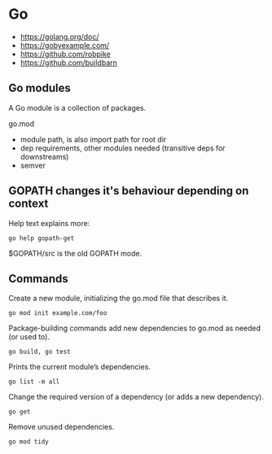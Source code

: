 # Go
* https://golang.org/doc/
* https://gobyexample.com/
* https://github.com/robpike
* https://github.com/buildbarn

## Go modules
A Go module is a collection of packages.

go.mod
* module path, is also import path for root dir
* dep requirements, other modules needed (transitive deps for downstreams)
* semver

## GOPATH changes it's behaviour depending on context
Help text explains more:

	go help gopath-get

$GOPATH/src is the old GOPATH mode.

## Commands
Create a new module, initializing the go.mod file that describes it.

	go mod init example.com/foo

Package-building commands add new dependencies to go.mod as needed  (or used to).

	go build, go test

Prints the current module’s dependencies.

	go list -m all

Change the required version of a dependency (or adds a new dependency).

	go get

Remove unused dependencies.

	go mod tidy
